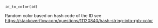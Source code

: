 ```
id_to_color(id)
```

Random color based on hash code of the ID see https://stackoverflow.com/questions/11120840/hash-string-into-rgb-color
